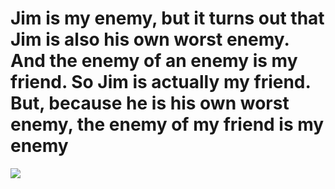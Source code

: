<h1>Jim is my enemy, but it turns out that Jim is also his own worst enemy. And the enemy of an enemy is my friend. So Jim is actually my friend. But, because he is his own worst enemy, the enemy of my friend is my enemy </h1>

<img src= "https://c.tenor.com/sPcd1a0QTU8AAAAC/nonsense-the-office.gif">
